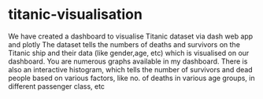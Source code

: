 # titanic-visualisation

We have created a dashboard to visualise Titanic dataset via dash web app and plotly
The dataset tells the numbers of deaths and survivors on the Titanic ship and their data (like gender,age, etc) which is visualised on our dashboard. 
You are numerous graphs available in my dashboard. There is also an interactive histogram, which tells the number of survivors and dead people based on various factors, like no. of deaths in various age groups, in different passenger class, etc
